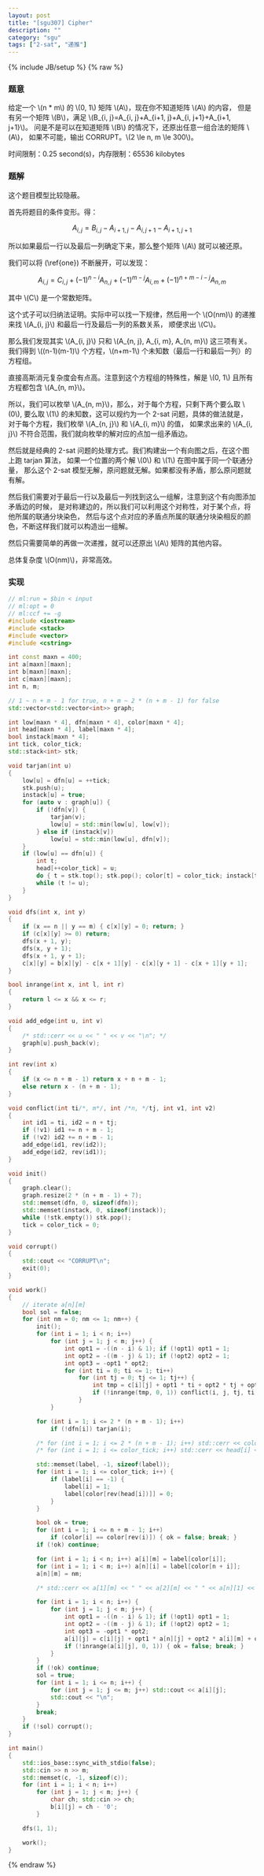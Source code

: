 ```yaml
---
layout: post
title: "[sgu307] Cipher"
description: ""
category: "sgu"
tags: ["2-sat", "递推"]
---
```

{% include JB/setup %}
{% raw %}

### 题意

给定一个 \\(n * m\\) 的 \\(0, 1\\) 矩阵 \\(A\\)，现在你不知道矩阵 \\(A\\) 的内容，
但是有另一个矩阵 \\(B\\)，满足 \\(B\_{i, j}=A\_{i, j}+A\_{i+1, j}+A\_{i, j+1}+A\_{i+1, j+1}\\)。
问是不是可以在知道矩阵 \\(B\\) 的情况下，还原出任意一组合法的矩阵 \\(A\\)，
如果不可能，输出 CORRUPT。\\(2 \le n, m \le 300\\)。

时间限制：0.25 second(s)，内存限制：65536 kilobytes

### 题解

这个题目模型比较隐蔽。

首先将题目的条件变形。得：

$$ A_{i, j}=B_{i, j}-A_{i+1, j}-A_{i, j+1}-A_{i+1, j+1} \label{one} $$

所以如果最后一行以及最后一列确定下来，那么整个矩阵 \\(A\\) 就可以被还原。

我们可以将 (\ref{one}) 不断展开，可以发现：

$$ A_{i, j}=C_{i, j}+(-1)^{n-i}A_{n, j}+(-1)^{m-j}A_{i, m}+(-1)^{n+m-i-j}A_{n, m} \label{two} $$

其中 \\(C\\) 是一个常数矩阵。

这个式子可以归纳法证明。实际中可以找一下规律，然后用一个 \\(O(nm)\\) 的递推来找 \\(A\_{i, j}\\) 和最后一行及最后一列的系数关系，
顺便求出 \\(C\\)。

那么我们发现其实 \\(A\_{i, j}\\) 只和 \\(A\_{n, j}, A\_{i, m}, A\_{n, m}\\) 这三项有关。
我们得到 \\((n-1)(m-1)\\) 个方程，\\(n+m-1\\) 个未知数（最后一行和最后一列）的方程组。

直接高斯消元复杂度会有点高。注意到这个方程组的特殊性，解是 \\(0, 1\\) 且所有方程都包含 \\(A\_{n, m}\\)。

所以，我们可以枚举 \\(A\_{n, m}\\)，那么，对于每个方程，只剩下两个要么取 \\(0\\),
要么取 \\(1\\) 的未知数，这可以规约为一个 2-sat 问题，具体的做法就是，
对于每个方程，我们枚举 \\(A\_{n, j}\\) 和 \\(A\_{i, m}\\) 的值，
如果求出来的 \\(A\_{i, j}\\) 不符合范围，我们就向枚举的解对应的点加一组矛盾边。

然后就是经典的 2-sat 问题的处理方式。我们构建出一个有向图之后，在这个图上跑 tarjan 算法，
如果一个位置的两个解 \\(0\\) 和 \\(1\\) 在图中属于同一个联通分量，
那么这个 2-sat 模型无解，原问题就无解。如果都没有矛盾，那么原问题就有解。

然后我们需要对于最后一行以及最后一列找到这么一组解，注意到这个有向图添加矛盾边的时候，
是对称建边的，所以我们可以利用这个对称性，对于某个点，将他所属的联通分块染色，
然后与这个点对应的矛盾点所属的联通分块染相反的颜色，不断这样我们就可以构造出一组解。

然后只需要简单的再做一次递推，就可以还原出 \\(A\\) 矩阵的其他内容。

总体复杂度 \\(O(nm)\\)，非常高效。


### 实现

```cpp
// ml:run = $bin < input
// ml:opt = 0
// ml:ccf += -g
#include <iostream>
#include <stack>
#include <vector>
#include <cstring>

int const maxn = 400;
int a[maxn][maxn];
int b[maxn][maxn];
int c[maxn][maxn];
int n, m;

// 1 ~ n + m - 1 for true, n + m ~ 2 * (n + m - 1) for false
std::vector<std::vector<int>> graph;

int low[maxn * 4], dfn[maxn * 4], color[maxn * 4];
int head[maxn * 4], label[maxn * 4];
bool instack[maxn * 4];
int tick, color_tick;
std::stack<int> stk;

void tarjan(int u)
{
	low[u] = dfn[u] = ++tick;
	stk.push(u);
	instack[u] = true;
	for (auto v : graph[u]) {
		if (!dfn[v]) {
			tarjan(v);
			low[u] = std::min(low[u], low[v]);
		} else if (instack[v])
			low[u] = std::min(low[u], dfn[v]);
	}
	if (low[u] == dfn[u]) {
		int t;
		head[++color_tick] = u;
		do { t = stk.top(); stk.pop(); color[t] = color_tick; instack[t] = false; }
		while (t != u);
	}
}

void dfs(int x, int y)
{
    if (x == n || y == m) { c[x][y] = 0; return; }
    if (c[x][y] >= 0) return;
    dfs(x + 1, y);
    dfs(x, y + 1);
    dfs(x + 1, y + 1);
    c[x][y] = b[x][y] - c[x + 1][y] - c[x][y + 1] - c[x + 1][y + 1];
}

bool inrange(int x, int l, int r)
{
    return l <= x && x <= r;
}

void add_edge(int u, int v)
{
    /* std::cerr << u << " " << v << "\n"; */
    graph[u].push_back(v);
}

int rev(int x)
{
    if (x <= n + m - 1) return x + n + m - 1;
    else return x - (n + m - 1);
}

void conflict(int ti/*, m*/, int /*n, */tj, int v1, int v2)
{
    int id1 = ti, id2 = n + tj;
    if (!v1) id1 += n + m - 1;
    if (!v2) id2 += n + m - 1;
    add_edge(id1, rev(id2));
    add_edge(id2, rev(id1));
}

void init()
{
    graph.clear();
    graph.resize(2 * (n + m - 1) + 7);
	std::memset(dfn, 0, sizeof(dfn));
	std::memset(instack, 0, sizeof(instack));
	while (!stk.empty()) stk.pop();
	tick = color_tick = 0;
}

void corrupt()
{
    std::cout << "CORRUPT\n";
    exit(0);
}

void work()
{
    // iterate a[n][m]
    bool sol = false;
    for (int nm = 0; nm <= 1; nm++) {
        init();
        for (int i = 1; i < n; i++)
            for (int j = 1; j < m; j++) {
                int opt1 = -((n - i) & 1); if (!opt1) opt1 = 1;
                int opt2 = -((m - j) & 1); if (!opt2) opt2 = 1;
                int opt3 = -opt1 * opt2;
                for (int ti = 0; ti <= 1; ti++)
                    for (int tj = 0; tj <= 1; tj++) {
                        int tmp = c[i][j] + opt1 * ti + opt2 * tj + opt3 * nm;
                        if (!inrange(tmp, 0, 1)) conflict(i, j, tj, ti);
                    }
            }

        for (int i = 1; i <= 2 * (n + m - 1); i++)
            if (!dfn[i]) tarjan(i);

        /* for (int i = 1; i <= 2 * (n + m - 1); i++) std::cerr << color[i] << " "; std::cerr << "\n"; */
        /* for (int i = 1; i <= color_tick; i++) std::cerr << head[i] << " "; std::cerr << "\n"; */

        std::memset(label, -1, sizeof(label));
        for (int i = 1; i <= color_tick; i++) {
            if (label[i] == -1) {
                label[i] = 1;
                label[color[rev(head[i])]] = 0;
            }
        }

        bool ok = true;
        for (int i = 1; i <= n + m - 1; i++)
            if (color[i] == color[rev(i)]) { ok = false; break; }
        if (!ok) continue;

        for (int i = 1; i < n; i++) a[i][m] = label[color[i]];
        for (int i = 1; i < m; i++) a[n][i] = label[color[n + i]];
        a[n][m] = nm;

        /* std::cerr << a[1][m] << " " << a[2][m] << " " << a[n][1] << " " << a[n][2] << "\n"; */

        for (int i = 1; i < n; i++) {
            for (int j = 1; j < m; j++) {
                int opt1 = -((n - i) & 1); if (!opt1) opt1 = 1;
                int opt2 = -((m - j) & 1); if (!opt2) opt2 = 1;
                int opt3 = -opt1 * opt2;
                a[i][j] = c[i][j] + opt1 * a[n][j] + opt2 * a[i][m] + opt3 * nm;
                if (!inrange(a[i][j], 0, 1)) { ok = false; break; }
            }
        }
        if (!ok) continue;
        sol = true;
        for (int i = 1; i <= n; i++) {
            for (int j = 1; j <= m; j++) std::cout << a[i][j];
            std::cout << "\n";
        }
        break;
    }
    if (!sol) corrupt();
}

int main()
{
    std::ios_base::sync_with_stdio(false);
    std::cin >> n >> m;
    std::memset(c, -1, sizeof(c));
    for (int i = 1; i < n; i++)
        for (int j = 1; j < m; j++) {
            char ch; std::cin >> ch;
            b[i][j] = ch - '0';
        }

    dfs(1, 1);

    work();
}

```

{% endraw %}

